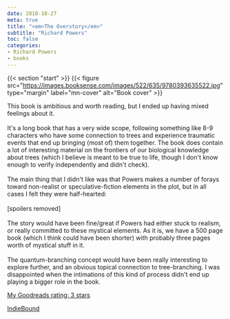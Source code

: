 ```yaml
---
date: 2018-10-27
meta: true
title: "<em>The Overstory</em>"
subtitle: "Richard Powers"
toc: false
categories:
- Richard Powers
- books
---
```


{{< section "start" >}}
{{< figure src="https://images.booksense.com/images/522/635/9780393635522.jpg" type="margin" label="mn-cover" alt="Book cover" >}}

This book is ambitious and worth reading, but I ended up having mixed feelings about it. <br /><br />It's a long book that has a very wide scope, following something like 8-9 characters who have some connection to trees and experience traumatic events that end up bringing (most of) them together. The book does contain a lot of interesting material on the frontiers of our biological knowledge about trees (which I believe is meant to be true to life, though I don't know enough to verify independently and didn't check). <br /><br />The main thing that I didn't like was that Powers makes a number of forays toward non-realist or speculative-fiction elements in the plot, but in all cases I felt they were half-hearted:<br /><br />[spoilers removed]<br /><br />The story would have been fine/great if Powers had either stuck to realism, or really committed to these mystical elements. As it is, we have a 500 page book (which I think could have been shorter) with probably three pages worth of mystical stuff in it. <br /><br />The quantum-branching concept would have been really interesting to explore further, and an obvious topical connection to tree-branching. I was disappointed when the intimations of this kind of process didn't end up playing a bigger role in the book.

[My Goodreads rating: 3 stars](https://www.goodreads.com/review/show/2549428257)  

[IndieBound](https://www.indiebound.org/book/9780393635522)
